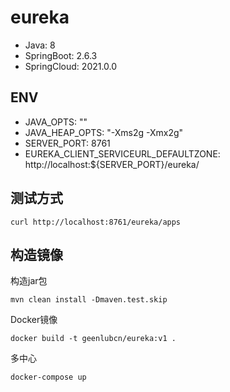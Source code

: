 # eureka

- Java: 8
- SpringBoot: 2.6.3
- SpringCloud: 2021.0.0

## ENV

- JAVA_OPTS: ""
- JAVA_HEAP_OPTS: "-Xms2g -Xmx2g"
- SERVER_PORT: 8761
- EUREKA_CLIENT_SERVICEURL_DEFAULTZONE: http://localhost:${SERVER_PORT}/eureka/ 

## 测试方式

```shell
curl http://localhost:8761/eureka/apps
```

## 构造镜像

构造jar包

```shell
mvn clean install -Dmaven.test.skip
```

Docker镜像

```shell
docker build -t geenlubcn/eureka:v1 .
```

多中心

```shell
docker-compose up
```
